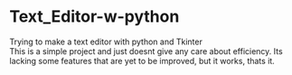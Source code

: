 # Text_Editor-w-python
Trying to make a text editor with python and Tkinter<br>
This is a simple project and just doesnt give any care about efficiency.
Its lacking some features that are yet to be improved, but it works, thats it.

